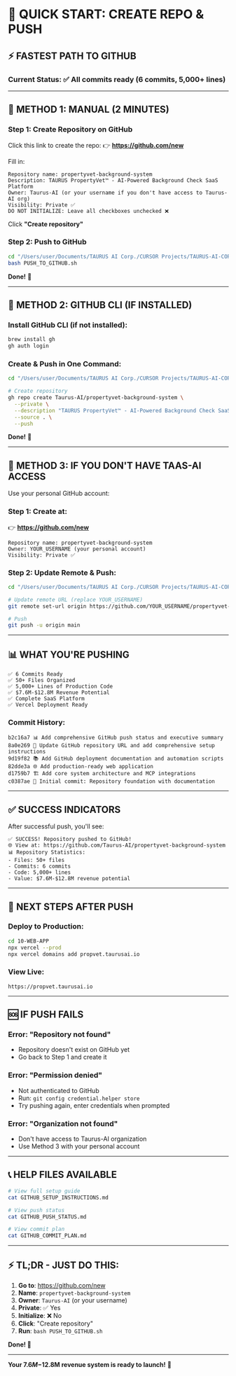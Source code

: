 # 🚀 QUICK START: CREATE REPO & PUSH

## ⚡ FASTEST PATH TO GITHUB

### **Current Status**: ✅ All commits ready (6 commits, 5,000+ lines)

---

## 🎯 METHOD 1: MANUAL (2 MINUTES)

### **Step 1: Create Repository on GitHub**
Click this link to create the repo:
👉 **https://github.com/new**

Fill in:
```
Repository name: propertyvet-background-system
Description: TAURUS PropertyVet™ - AI-Powered Background Check SaaS Platform
Owner: Taurus-AI (or your username if you don't have access to Taurus-AI org)
Visibility: Private ✅
DO NOT INITIALIZE: Leave all checkboxes unchecked ❌
```

Click **"Create repository"**

### **Step 2: Push to GitHub**
```bash
cd "/Users/user/Documents/TAURUS AI Corp./CURSOR Projects/TAURUS-AI-CORP-PORTFOLIO/03-REVENUE-SYSTEMS/PROPERTYVET-BACKGROUND-SYSTEM"
bash PUSH_TO_GITHUB.sh
```

**Done!** 🎉

---

## 🎯 METHOD 2: GITHUB CLI (IF INSTALLED)

### **Install GitHub CLI** (if not installed):
```bash
brew install gh
gh auth login
```

### **Create & Push in One Command**:
```bash
cd "/Users/user/Documents/TAURUS AI Corp./CURSOR Projects/TAURUS-AI-CORP-PORTFOLIO/03-REVENUE-SYSTEMS/PROPERTYVET-BACKGROUND-SYSTEM"

# Create repository
gh repo create Taurus-AI/propertyvet-background-system \
  --private \
  --description "TAURUS PropertyVet™ - AI-Powered Background Check SaaS Platform" \
  --source . \
  --push
```

**Done!** 🎉

---

## 🎯 METHOD 3: IF YOU DON'T HAVE TAAS-AI ACCESS

Use your personal GitHub account:

### **Step 1: Create at**:
👉 **https://github.com/new**

```
Repository name: propertyvet-background-system
Owner: YOUR_USERNAME (your personal account)
Visibility: Private ✅
```

### **Step 2: Update Remote & Push**:
```bash
cd "/Users/user/Documents/TAURUS AI Corp./CURSOR Projects/TAURUS-AI-CORP-PORTFOLIO/03-REVENUE-SYSTEMS/PROPERTYVET-BACKGROUND-SYSTEM"

# Update remote URL (replace YOUR_USERNAME)
git remote set-url origin https://github.com/YOUR_USERNAME/propertyvet-background-system.git

# Push
git push -u origin main
```

---

## 📊 WHAT YOU'RE PUSHING

```
✅ 6 Commits Ready
✅ 50+ Files Organized
✅ 5,000+ Lines of Production Code
✅ $7.6M-$12.8M Revenue Potential
✅ Complete SaaS Platform
✅ Vercel Deployment Ready
```

### **Commit History**:
```
b2c16a7 📊 Add comprehensive GitHub push status and executive summary
8a0e269 🔧 Update GitHub repository URL and add comprehensive setup instructions
9d19f82 📚 Add GitHub deployment documentation and automation scripts
82dde3a 🌐 Add production-ready web application
d1759b7 🏗️ Add core system architecture and MCP integrations
c0387ae 🎯 Initial commit: Repository foundation with documentation
```

---

## ✅ SUCCESS INDICATORS

After successful push, you'll see:
```
✅ SUCCESS! Repository pushed to GitHub!
🌐 View at: https://github.com/Taurus-AI/propertyvet-background-system
📊 Repository Statistics:
- Files: 50+ files
- Commits: 6 commits
- Code: 5,000+ lines
- Value: $7.6M-$12.8M revenue potential
```

---

## 🚀 NEXT STEPS AFTER PUSH

### **Deploy to Production**:
```bash
cd 10-WEB-APP
npx vercel --prod
npx vercel domains add propvet.taurusai.io
```

### **View Live**:
```
https://propvet.taurusai.io
```

---

## 🆘 IF PUSH FAILS

### **Error: "Repository not found"**
- Repository doesn't exist on GitHub yet
- Go back to Step 1 and create it

### **Error: "Permission denied"**
- Not authenticated to GitHub
- Run: `git config credential.helper store`
- Try pushing again, enter credentials when prompted

### **Error: "Organization not found"**
- Don't have access to Taurus-AI organization
- Use Method 3 with your personal account

---

## 📞 HELP FILES AVAILABLE

```bash
# View full setup guide
cat GITHUB_SETUP_INSTRUCTIONS.md

# View push status
cat GITHUB_PUSH_STATUS.md

# View commit plan
cat GITHUB_COMMIT_PLAN.md
```

---

## ⚡ TL;DR - JUST DO THIS:

1. **Go to**: https://github.com/new
2. **Name**: `propertyvet-background-system`
3. **Owner**: `Taurus-AI` (or your username)
4. **Private**: ✅ Yes
5. **Initialize**: ❌ No
6. **Click**: "Create repository"
7. **Run**: `bash PUSH_TO_GITHUB.sh`

**Done! 🎉**

---

**Your $7.6M-$12.8M revenue system is ready to launch!** 🚀

